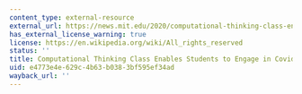 ```yaml
---
content_type: external-resource
external_url: https://news.mit.edu/2020/computational-thinking-class-enables-students-engage-covid-19-response-0407
has_external_license_warning: true
license: https://en.wikipedia.org/wiki/All_rights_reserved
status: ''
title: Computational Thinking Class Enables Students to Engage in Covid-19 Response
uid: e4773e4e-629c-4b63-b038-3bf595ef34ad
wayback_url: ''
---
```

